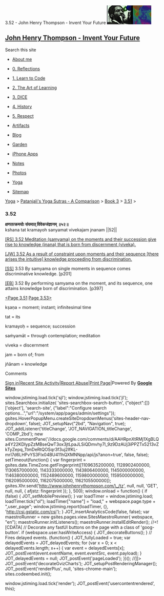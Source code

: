 3.52 - John Henry Thompson - Invent Your Future [![John Henry Thompson - Invent Your Future](../../../../_/rsrc/1329567069254/config/customLogo.gif-revision=6.png)](../../../../index.html)

[John Henry Thompson - Invent Your Future](../../../../index.html)
------------------------------------------------------------------

Search this site

*   [About me](../../../../home.html)
    
*   [0\. Reflections](../../../../0-refections-on-learning.html)
    
*   [1\. Learn to Code](../../../../learning-to-program.html)
    
*   [2\. The Art of Learning](../../../../the-art-of-learning.html)
    
*   [3\. DICE](../../../../3-dice.html)
    
*   [4\. History](../../../../4-history.html)
    
*   [5\. Respect](../../../../heros.html)
    
*   [Artifacts](../../../../artifacts.html)
    
*   [Blog](../../../../z-blog-1.html)
    
*   [Garden](../../../../4-garden.html)
    
*   [iPhone Apps](../../../../iphone-apps.html)
    
*   [Notes](../../../../notes.html)
    
*   [Photos](../../../../family.html)
    
*   [Yoga](../../../../yoga.html)
    
*   [Sitemap](../../../../system/app/pages/sitemap/hierarchy.html)
    

[Yoga](../../../../yoga.html)‎ > ‎[Patanjali's Yoga Sutras - A Comparison](../../../patanjani.html)‎ > ‎[Book 3](../../book-3.html)‎ > ‎[3.51](../351.html)‎ > ‎

### 3.52

**क्षणतत्क्रमयोः संयमात् विवेकजंज्ञानम् ॥५२॥**  
kshana tat kramayoh sanyamat vivekajam jnanam ||52||  
  
[\[RS\] 3.52 Meditation (samyama) on the moments and their succession give rise to knowledge (jnana) that is born from discernment (viveka).](http://www.ashtangayoga.info/source-texts/yoga-sutra-patanjali/chapter-3/item/kshana-kramayoh-sanyamat-vivekajam-jnanam/)  
  
[\[JW\] 3.52 As a result of constraint upon moments and their sequence \[there arises the intuitive\] knowledge proceeding from discrimination.](http://books.google.com/books?id=YzFImjtOxUwC&pg=PA287&ci=96%2C1038%2C737%2C83&source=bookclip)  
  
[\[SS\]](http://www.amazon.com/Yoga-Sutras-Patanjali-Commentary-Satchidananda/dp/0932040381) 3.53 By samyama on single moments in sequence comes discriminative knowledge. \[p201\]  
  
[\[EB\]](http://www.amazon.com/Yoga-Sutras-Patanjali-Translation-Commentary/dp/0865477361/ref=sr_1_1?ie=UTF8&s=books&qid=1250508322&sr=1-1) 3.52 By performing samyama on the moment, and its sequence, one attains knowledge born of discrimination. \[p397\]  
  
  
[<Page 3.51](../351.html)  [Page 3.53>](../353.html)  
  
  
  

kṣaṇa = moment; instant; infinitesimal time  
  
tat = its  
  
kramayoḥ = sequence; succession  
  
saṁyamāt = through contemplation; meditation  
  
viveka = discernment  
  
jam = born of; from  
  
jñānam = knowledge

Comments

[Sign in](https://accounts.google.com/ServiceLogin?continue=http://sites.google.com/a/johnhenrythompson.com/jht/yoga/patanjani/book-3/351/352&service=jotspot)|[Recent Site Activity](../../../../system/app/pages/recentChanges.html)|[Report Abuse](http://sites.google.com/a/johnhenrythompson.com/jht/system/app/pages/reportAbuse)|[Print Page](javascript:;)|Powered By **[Google Sites](http://sites.google.com/site)**

window.jstiming.load.tick('sjl'); window.jstiming.load.tick('jl'); sites.Searchbox.initialize( 'sites-searchbox-search-button', {"object":\[\]}\['object'\], 'search-site', {"label":"Configure search options...","url":"/system/app/pages/admin/settings"}); gsites.HoverPopupMenu.createSiteDropdownMenus('sites-header-nav-dropdown', false); JOT\_setupNav("2bd", "Navigation", true); JOT\_addListener('titleChange', 'JOT\_NAVIGATION\_titleChange', 'COMP\_2bd'); new sites.CommentPane('//docs.google.com/comments/d/AAHRpnXtRMj1XgBLQa4Y22KDIypZzMBseQwT3ox3jtLpaJLSiQDmvhy7l\_9z9DzAUj3iPPZTx5213vZkTyZepq\_TtmDeRtQOSqr3f3uj2IfKL-mrI7d6LHPvYS3Flx04BU411hQXMNNpp/api/js?anon=true', false, false); setTimeout(function() { var fingerprint = gsites.date.TimeZone.getFingerprint(\[1109635200000, 1128902400000, 1130657000000, 1143333000000, 1143806400000, 1145000000000, 1146380000000, 1152489600000, 1159800000000, 1159500000000, 1162095000000, 1162075000000, 1162105500000\]); gsites.Xhr.send('http://www.johnhenrythompson.com/\_/tz', null, null, 'GET', null, null, { afjstz: fingerprint }); }, 500); window.onload = function() { if (false) { JOT\_setMobilePreview(); } var loadTimer = window.jstiming.load; loadTimer.tick("ol"); loadTimer\["name"\] = "load," + webspace.page.type + ",user\_page"; window.jstiming.report(loadTimer, {}, 'http://csi.gstatic.com/csi'); } JOT\_insertAnalyticsCode(false, false); var maestroRunner = new gsites.pages.view.SitesMaestroRunner( webspace, "en"); maestroRunner.initListeners(); maestroRunner.installEditRender(); //<!\[CDATA\[ // Decorate any fastUI buttons on the page with a class of 'goog-button'. if (webspace.user.hasWriteAccess) { JOT\_decorateButtons(); } // Fires delayed events. (function() { JOT\_fullyLoaded = true; var delayedEvents = JOT\_delayedEvents; for (var x = 0; x < delayedEvents.length; x++) { var event = delayedEvents\[x\]; JOT\_postEvent(event.eventName, event.eventSrc, event.payload); } JOT\_delayedEvents = null; JOT\_postEvent('pageLoaded'); })(); //\]\]> JOT\_postEvent('decorateGvizCharts'); JOT\_setupPostRenderingManager(); JOT\_postEvent('renderPlus', null, 'sites-chrome-main'); sites.codeembed.init();

window.jstiming.load.tick('render'); JOT\_postEvent('usercontentrendered', this);